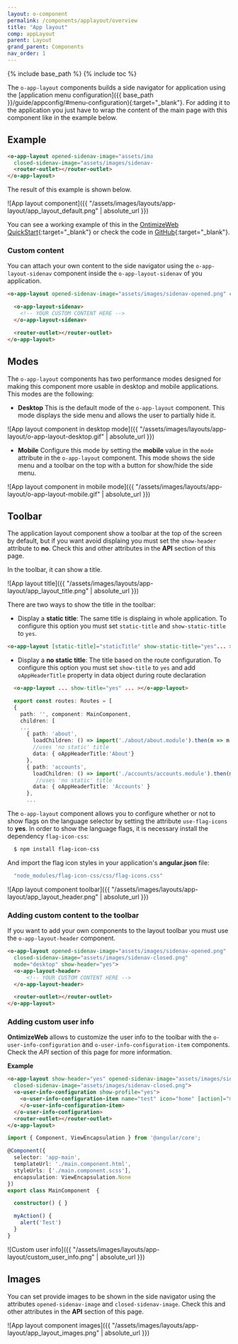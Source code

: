 ```yaml
---
layout: o-component
permalink: /components/applayout/overview
title: "App layout"
comp: appLayout
parent: Layout
grand_parent: Components
nav_order: 1
---
```


{% include base_path %}
{% include toc %}

The `o-app-layout` components builds a side navigator for application using the [application menu configuration]({{ base_path }}/guide/appconfig/#menu-configuration){:target="_blank"}. For adding it to the application you just have to wrap the content of the main page with this component like in the example below.

## Example

<div style="width:65%" markdown="1">

```html
<o-app-layout opened-sidenav-image="assets/images/sidenav-opened.png"
  closed-sidenav-image="assets/images/sidenav-closed.png" mode="desktop">
  <router-outlet></router-outlet>
</o-app-layout>
```

</div>

The result of this example is shown below.

![App layout component]({{ "/assets/images/layouts/app-layout/app_layout_default.png" | absolute_url }})

You can see a working example of this in the [OntimizeWeb QuickStart](https://try.imatia.com/ontimizeweb/v15/quickstart/){:target="_blank"} or check the code in [GitHub](https://github.com/OntimizeWeb/ontimize-web-ngx-quickstart/blob/master/src/app/main/main.component.html){:target="_blank"}.

### Custom content

You can attach your own content to the side navigator using the `o-app-layout-sidenav` component inside the `o-app-layout-sidenav` of you application.

```html
<o-app-layout opened-sidenav-image="assets/images/sidenav-opened.png" closed-sidenav-image="assets/images/sidenav-closed.png">

  <o-app-layout-sidenav>
    <!-- YOUR CUSTOM CONTENT HERE -->
  </o-app-layout-sidenav>

  <router-outlet></router-outlet>
</o-app-layout>
```

## Modes

The `o-app-layout` components has two performance modes designed for making this component more usable in desktop and mobile applications. This modes are the following:

* **Desktop**
This is the default mode of the `o-app-layout` component. This mode displays the side menu and allows the user to partially hide it.

![App layout component in desktop mode]({{ "/assets/images/layouts/app-layout/o-app-layout-desktop.gif" | absolute_url }})

* **Mobile**
Configure this mode by setting the **mobile** value in the `mode` attribute in the `o-app-layout` component. This mode shows the side menu and a toolbar on the top with a button for show/hide the side menu.

![App layout component in mobile mode]({{ "/assets/images/layouts/app-layout/o-app-layout-mobile.gif" | absolute_url }})

## Toolbar

The application layout component show a toolbar at the top of the screen by default, but if you want avoid displaing you must set the `show-header` attribute to **no**. Check this and other attributes in the **API** section of this page.

In the toolbar, it can show a title.

![App layout title]({{ "/assets/images/layouts/app-layout/app_layout_title.png" | absolute_url }})

There are two ways to show the title in the toolbar:
* Display a **static title**: The same title is displaing in whole application. To configure this option you must set `static-title` and `show-static-title` to `yes`.

```html
<o-app-layout [static-title]="staticTitle" show-static-title="yes"... ></o-app-layout>
```

* Display a **no static title**: The title based on the route configuration. To configure this option you must set `show-title` to `yes` and add `oAppHeaderTitle` property in data object during route declaration

```html
  <o-app-layout ... show-title="yes" ... ></o-app-layout>
```

```ts
  export const routes: Routes = [
  {
    path: '', component: MainComponent,
    children: [
    ...
      { path: 'about',
        loadChildren: () => import('./about/about.module').then(m => m.AboutModule),
        //uses 'no static' title
        data: { oAppHeaderTitle:'About'}
      },
      { path: 'accounts',
        loadChildren: () => import('./accounts/accounts.module').then(m => m.AccountsModule),
         //uses 'no static' title
        data: { oAppHeaderTitle: 'Accounts' }
      },
      ...
```


The `o-app-layout` component allows you to configure whether or not to show flags on the language selector by setting  the attribute `use-flag-icons` to **yes**. In order to show the language flags, it is necessary install the dependency `flag-icon-css`:
```bash
  $ npm install flag-icon-css
```
And import the flag icon styles in your application's **angular.json** file:
```bash
  "node_modules/flag-icon-css/css/flag-icons.css"
```

![App layout component toolbar]({{ "/assets/images/layouts/app-layout/app_layout_header.png" | absolute_url }})

### Adding custom content to the toolbar

If you want to add your own components to the layout toolbar you must use the `o-app-layout-header` component.

```html
<o-app-layout opened-sidenav-image="assets/images/sidenav-opened.png"
  closed-sidenav-image="assets/images/sidenav-closed.png"
  mode="desktop" show-header="yes">
  <o-app-layout-header>
      <!-- YOUR CUSTOM CONTENT HERE -->
  </o-app-layout-header>

  <router-outlet></router-outlet>
</o-app-layout>
```

### Adding custom user info
**OntimizeWeb** allows to customize the user info to the toolbar with the `o-user-info-configuration` and `o-user-info-configuration-item` components. Check the *API* section of this page for more information.

**Example**
```html
<o-app-layout show-header="yes" opened-sidenav-image="assets/images/sidenav-opened.png"
  closed-sidenav-image="assets/images/sidenav-closed.png">
  <o-user-info-configuration show-profile="yes">
    <o-user-info-configuration-item name="test" icon="home" [action]="myAction" confirm="yes">
    </o-user-info-configuration-item>
  </o-user-info-configuration>
  <router-outlet></router-outlet>
</o-app-layout>
```

```ts
import { Component, ViewEncapsulation } from '@angular/core';

@Component({
  selector: 'app-main',
  templateUrl: './main.component.html',
  styleUrls: ['./main.component.scss'],
  encapsulation: ViewEncapsulation.None
})
export class MainComponent  {

  constructor() { }

  myAction() {
    alert('Test')
  }
}

```

![Custom user info]({{ "/assets/images/layouts/app-layout/custom_user_info.png" | absolute_url }})

## Images

You can set provide images to be shown in the side navigator using the attributes `opened-sidenav-image` and `closed-sidenav-image`. Check this and other attributes in the **API** section of this page.

![App layout component images]({{ "/assets/images/layouts/app-layout/app_layout_images.png" | absolute_url }})
